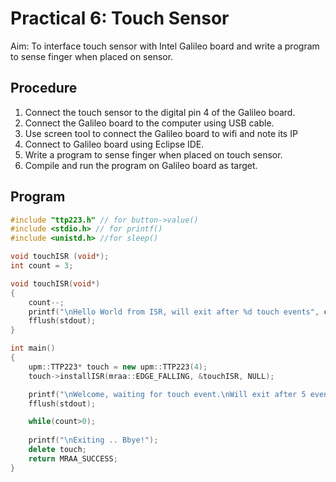 # Practical 6: Touch Sensor

Aim: To interface touch sensor with Intel Galileo board and write a program to sense finger when placed on sensor.

## Procedure

1. Connect the touch sensor to the digital pin 4 of the Galileo board.
2. Connect the Galileo board to the computer using USB cable.
3. Use screen tool to connect the Galileo board to wifi and note its IP
4. Connect to Galileo board using Eclipse IDE.
5. Write a program to sense finger when placed on touch sensor.
6. Compile and run the program on Galileo board as target.

## Program

```cpp
#include "ttp223.h" // for button->value()
#include <stdio.h> // for printf()
#include <unistd.h> //for sleep()

void touchISR (void*);
int count = 3;

void touchISR(void*)
{
    count--;
    printf("\nHello World from ISR, will exit after %d touch events", count);
    fflush(stdout);
}

int main()
{
    upm::TTP223* touch = new upm::TTP223(4);
    touch->installISR(mraa::EDGE_FALLING, &touchISR, NULL);

    printf("\nWelcome, waiting for touch event.\nWill exit after 5 events");
    fflush(stdout);

    while(count>0);
    
    printf("\nExiting .. Bbye!");
    delete touch;   
    return MRAA_SUCCESS;
}
```
